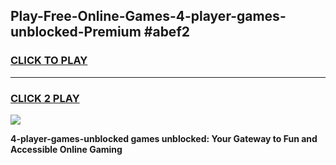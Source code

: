 
## Play-Free-Online-Games-4-player-games-unblocked-Premium #abef2
<h3>
<a href="https://premium.freeplayer.one?title=4-player-games-unblocked&ref=8M">CLICK TO PLAY</a></h3>
<hr>

<h3>
<a href="https://premium.freeplayer.one?title=4-player-games-unblocked&ref=8M">CLICK 2 PLAY</a>
  
</h3>

<a href="https://premium.freeplayer.one?title=4-player-games-unblocked&ref=8M"><img src="https://clearcache.store/games.png"></a>


**4-player-games-unblocked games unblocked: Your Gateway to Fun and Accessible Online Gaming**
